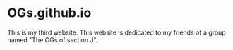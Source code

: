 # OGs.github.io
This is my third website. This website is dedicated to my friends of a group named "The OGs of section J".
